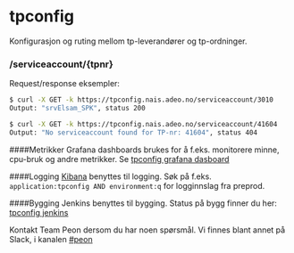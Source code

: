 # tpconfig
Konfigurasjon og ruting mellom tp-leverandører og tp-ordninger.

### /serviceaccount/{tpnr}
Request/response eksempler:
```bash
$ curl -X GET -k https://tpconfig.nais.adeo.no/serviceaccount/3010
Output: "srvElsam_SPK", status 200

$ curl -X GET -k https://tpconfig.nais.adeo.no/serviceaccount/41604
Output: "No serviceaccount found for TP-nr: 41604", status 404
```

####Metrikker
Grafana dashboards brukes for å f.eks. monitorere minne, cpu-bruk og andre metrikker. 
Se [tpconfig grafana dasboard](https://grafana.adeo.no/d/wcmOPO0ik/tpconfig?orgId=1)

####Logging
[Kibana](https://logs.adeo.no/app/kibana) benyttes til logging. Søk på f.eks. ```application:tpconfig AND environment:q``` for logginnslag fra preprod.

####Bygging
Jenkins benyttes til bygging. Status på bygg finner du her: [tpconfig jenkins](https://jenkins-peon.adeo.no/job/tpconfig/)

Kontakt Team Peon dersom du har noen spørsmål. Vi finnes blant annet på Slack, i kanalen [#peon](https://nav-it.slack.com/messages/C6M80587R/)